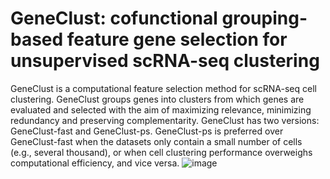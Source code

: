 # **GeneClust**: cofunctional grouping-based feature gene selection for unsupervised scRNA-seq clustering
GeneClust is a computational feature selection method for scRNA-seq cell clustering. GeneClust groups genes into clusters from which genes are evaluated and selected with the aim of maximizing relevance, minimizing redundancy and preserving complementarity. GeneClust has two versions: GeneClust-fast and GeneClust-ps. GeneClust-ps is preferred over GeneClust-fast when the datasets only contain a small number of cells (e.g., several thousand), or when cell clustering performance overweighs computational efficiency, and vice versa.
![image](F:\GithubRepo\scGeneClust\docs\images\workflow.png)
